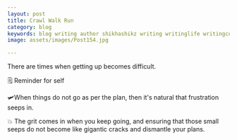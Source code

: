 ```yaml
---
layout: post
title: Crawl Walk Run
category: blog
keywords: blog writing author shikhashikz writing writinglife writingcommunity dailyblogpost dailyblogpostchallenge marketing abm
image: assets/images/Post154.jpg

---
```

There are times when getting up becomes difficult.

🗒️ Reminder for self

🛩️When things do not go as per the plan, then it's natural that frustration seeps in.

💥 The grit comes in when you keep going, and ensuring that those small seeps do not become like gigantic cracks and dismantle your plans.
